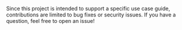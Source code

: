 Since this project is intended to support a specific use case guide, contributions are limited to bug fixes or security issues. If you have a question, feel free to open an issue!

